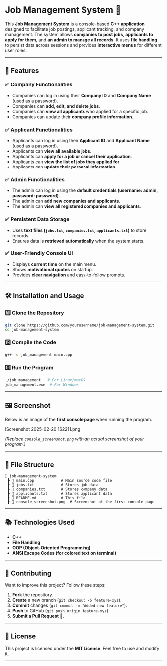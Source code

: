 # **Job Management System** 🎯  

This **Job Management System** is a console-based **C++ application** designed to facilitate job postings, applicant tracking, and company management. The system allows **companies to post jobs**, **applicants to apply for them**, and **an admin to manage all records**. It uses **file handling** to persist data across sessions and provides **interactive menus** for different user roles.  

---

## **📌 Features**  

### ✅ **Company Functionalities**  
- Companies can log in using their **Company ID** and **Company Name** (used as a password).  
- Companies can **add, edit, and delete jobs**.  
- Companies can **view all applicants** who applied for a specific job.  
- Companies can update their **company profile information**.  

### ✅ **Applicant Functionalities**  
- Applicants can log in using their **Applicant ID** and **Applicant Name** (used as a password).  
- Applicants can **view all available jobs**.  
- Applicants can **apply for a job or cancel their application**.  
- Applicants can **view the list of jobs they applied for**.  
- Applicants can **update their personal information**.  

### ✅ **Admin Functionalities**  
- The admin can log in using the **default credentials (username: admin, password: password)**.  
- The admin can **add new companies and applicants**.  
- The admin can **view all registered companies and applicants**.  

### ✅ **Persistent Data Storage**  
- Uses **text files (`jobs.txt`, `companies.txt`, `applicants.txt`)** to store records.  
- Ensures data is **retrieved automatically** when the system starts.  

### ✅ **User-Friendly Console UI**  
- Displays **current time** on the main menu.  
- Shows **motivational quotes** on startup.  
- Provides **clear navigation** and easy-to-follow prompts.  

---

## **🛠️ Installation and Usage**  

### **1️⃣ Clone the Repository**  
```bash
git clone https://github.com/yourusername/job-management-system.git
cd job-management-system
```

### **2️⃣ Compile the Code**  
```bash
g++ -o job_management main.cpp
```

### **3️⃣ Run the Program**  
```bash
./job_management   # For Linux/macOS
job_management.exe  # For Windows
```

---

## **🖼️ Screenshot**  

Below is an image of the **first console page** when running the program.  

!Screenshot 2025-02-20 162211.png 

_(Replace `console_screenshot.png` with an actual screenshot of your program.)_  

---

## **📜 File Structure**  
```
📂 job-management-system
 ┣ 📜 main.cpp            # Main source code file
 ┣ 📜 jobs.txt            # Stores job data
 ┣ 📜 companies.txt       # Stores company data
 ┣ 📜 applicants.txt      # Stores applicant data
 ┣ 📜 README.md           # This file
 ┣ 📜 console_screenshot.png  # Screenshot of the first console page
```

---

## **📚 Technologies Used**  
- **C++**
- **File Handling**
- **OOP (Object-Oriented Programming)**
- **ANSI Escape Codes (for colored text on terminal)**  

---

## **👥 Contributing**  
Want to improve this project? Follow these steps:  
1. **Fork** the repository.  
2. **Create** a new branch (`git checkout -b feature-xyz`).  
3. **Commit** changes (`git commit -m "Added new feature"`).  
4. **Push** to GitHub (`git push origin feature-xyz`).  
5. **Submit a Pull Request** 🎉.  

---

## **📝 License**  
This project is licensed under the **MIT License**. Feel free to use and modify it.  

---

